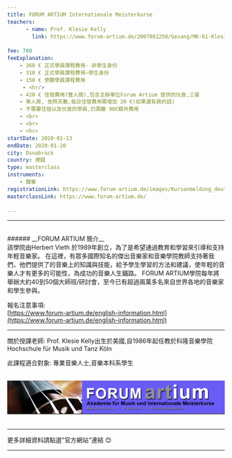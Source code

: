 ```yaml
---
title: FORUM ARTIUM Internationale Meisterkurse
teachers:
      - name: Prof. Klesie Kelly
        link: https://www.forum-artium.de/2007081250/Gesang/MK-61-Klesie-Kelly.html

fee: 780
feeExplanation: 
    - 360 € 正式學員課程費用--非學生身份
    - 310 € 正式學員課程費用—學生身份
    - 150 € 旁聽學員課程費用
     - <hr/>
    - 420 € 住宿費用(雙人間),包含主辦單位Forum Artium 提供的伙食,三餐
    - 單人房, 依照天數,每日住宿費用需增加 20 €(如果還有房的話) 
    - 不需要住宿以及伙食的學員,仍需繳 90€額外費用 
    - <br>
    - <br>
    - <hr>
startDate: 2020-01-13
endDate: 2020-01-20
city: Osnabrück
country: 德國
type: masterclass
instruments:
    - 聲樂
registrationLink: https://www.forum-artium.de/images/Kursanmeldung_deutsch.pdf
masterclassLink: https://www.forum-artium.de/                                        
   
---
```

<hr>
<br>
###### __FORUM ARTIUM 簡介__<br>
該學院由Herbert Vieth 於1989年創立，為了是希望通過教育和學習來引導和支持年輕音樂家。
在這裡，有眾多國際知名的傑出音樂家和音樂學院教師支持著我們，他們提供了的音樂上的知識與技能，給予學生學習的方法和建議，使年輕的音樂人才有更多的可能性，為成功的音樂人生鋪路。
FORUM ARTIUM學院每年將舉辦大約40到50個大師班/研討會，至今已有超過兩萬多名來自世界各地的音樂家和學生參與。<br> 


報名注意事項:<br> 
[https://www.forum-artium.de/english-information.html](https://www.forum-artium.de/english-information.html)<br>

<hr/>
關於授課老師: Prof. Klesie Kelly出生於美國,自1986年起任教於科隆音樂學院 Hochschule für Musik und Tanz Köln <br>

此課程適合對象: 專業音樂人士,音樂本科系學生
<br>
<br>



<img src="../assets/img/Forum-pic.png" class="img-fluid" alt="Image for Forum Artium">
<br>
<br>
<hr>

更多詳細資料請點選"官方網站"連結 😊
<hr/>
